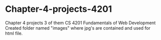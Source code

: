 # Chapter-4-projects-4201
Chapter 4 projects 3 of them CS 4201 Fundamentals of Web Development
Created folder named "images" where jpg's are contained and used for html file.
